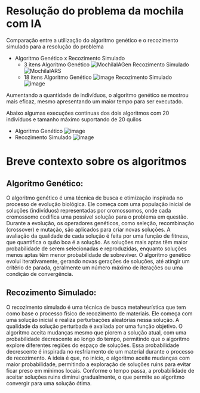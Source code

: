 # Resolução do problema da mochila com IA
Comparação entre a utilização do algoritmo genético e o recozimento simulado para a resolução do problema

- Algoritmo Genético x Recozimento Simulado
    - 3 itens
    Algoritmo Genético
    ![MochilaIAGen](https://github.com/pauloh-sm/mochila-ia/assets/67742402/574e60c4-ef9f-4a28-8add-7039f4921b0e)
    Recozimento Simulado
    ![MochilaIARS](https://github.com/pauloh-sm/mochila-ia/assets/67742402/7df720d7-a6e0-479b-bbb1-f4ba734524f8)
    - 18 itens
    Algoritmo Genético
    ![image](https://github.com/pauloh-sm/mochila-ia/assets/67742402/7d647638-883b-48af-86ce-3cee6275c612)
    Recozimento Simulado
    ![image](https://github.com/pauloh-sm/mochila-ia/assets/67742402/f660d1a3-7817-4014-bb47-e0a472854393)

Aumentando a quantidade de indivíduos, o algoritmo genético se mostrou mais eficaz, mesmo apresentando um maior tempo para ser executado.

Abaixo algumas execuções contínuas dos dois algoritmos com 20 indivíduos e tamanho máximo suportando de 20 quilos
- Algoritmo Genético
![image](https://github.com/pauloh-sm/mochila-ia/assets/67742402/4dfaba66-9e68-4ca3-a6aa-f79d996b13b9)
- Recozimento Simulado
![image](https://github.com/pauloh-sm/mochila-ia/assets/67742402/24bd75ad-bd6b-4c77-bc8e-a4ceff19c2f2)

# Breve contexto sobre os algoritmos

## Algoritmo Genético:
O algoritmo genético é uma técnica de busca e otimização inspirada no processo de evolução biológica. Ele começa com uma população inicial de soluções (indivíduos) representadas por cromossomos, onde cada cromossomo codifica uma possível solução para o problema em questão. Durante a evolução, os operadores genéticos, como seleção, recombinação (crossover) e mutação, são aplicados para criar novas soluções. A avaliação da qualidade de cada solução é feita por uma função de fitness, que quantifica o quão boa é a solução. As soluções mais aptas têm maior probabilidade de serem selecionadas e reproduzidas, enquanto soluções menos aptas têm menor probabilidade de sobreviver. O algoritmo genético evolui iterativamente, gerando novas gerações de soluções, até atingir um critério de parada, geralmente um número máximo de iterações ou uma condição de convergência.

## Recozimento Simulado:
O recozimento simulado é uma técnica de busca metaheurística que tem como base o processo físico de recozimento de materiais. Ele começa com uma solução inicial e realiza perturbações aleatórias nessa solução. A qualidade da solução perturbada é avaliada por uma função objetivo. O algoritmo aceita mudanças mesmo que piorem a solução atual, com uma probabilidade decrescente ao longo do tempo, permitindo que o algoritmo explore diferentes regiões do espaço de soluções. Essa probabilidade decrescente é inspirada no resfriamento de um material durante o processo de recozimento. A ideia é que, no início, o algoritmo aceite mudanças com maior probabilidade, permitindo a exploração de soluções ruins para evitar ficar preso em mínimos locais. Conforme o tempo passa, a probabilidade de aceitar soluções ruins diminui gradualmente, o que permite ao algoritmo convergir para uma solução ótima.
